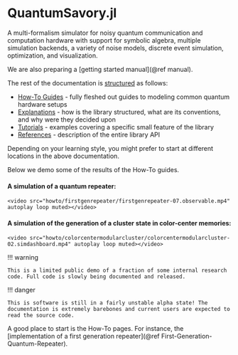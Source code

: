 # QuantumSavory.jl

A multi-formalism simulator for noisy quantum communication and computation hardware with support for symbolic algebra, multiple simulation backends, a variety of noise models, discrete event simulation, optimization, and visualization.

We are also preparing a [getting started manual](@ref manual).

The rest of the documentation is [structured](https://diataxis.fr/) as follows:

- [How-To Guides](@ref) - fully fleshed out guides to modeling common quantum hardware setups
- [Explanations](@ref) - how is the library structured, what are its conventions, and why were they decided upon
- [Tutorials](@ref) - examples covering a specific small feature of the library
- [References](@ref) - description of the entire library API

Depending on your learning style, you might prefer to start at different locations in the above documentation.

Below we demo some of the results of the How-To guides.

#### A simulation of a quantum repeater:

```@raw html
<video src="howto/firstgenrepeater/firstgenrepeater-07.observable.mp4" autoplay loop muted></video>
```

#### A simulation of the generation of a cluster state in color-center memories:

```@raw html
<video src="howto/colorcentermodularcluster/colorcentermodularcluster-02.simdashboard.mp4" autoplay loop muted></video>
```

!!! warning

    This is a limited public demo of a fraction of some internal research code. Full code is slowly being documented and released.

!!! danger

    This is software is still in a fairly unstable alpha state! The documentation is extremely barebones and current users are expected to read the source code.

A good place to start is the How-To pages.
For instance, the [implementation of a first generation repeater](@ref First-Generation-Quantum-Repeater).